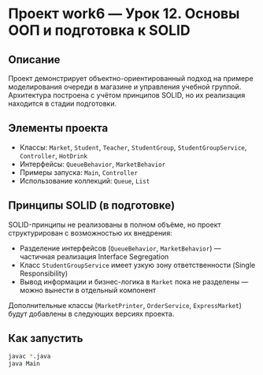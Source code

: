 # Проект work6 — Урок 12. Основы ООП и подготовка к SOLID

## Описание

Проект демонстрирует объектно-ориентированный подход на примере моделирования очереди в магазине и управления учебной группой. Архитектура построена с учётом принципов SOLID, но их реализация находится в стадии подготовки.

## Элементы проекта

- Классы: `Market`, `Student`, `Teacher`, `StudentGroup`, `StudentGroupService`, `Controller`, `HotDrink`
- Интерфейсы: `QueueBehavior`, `MarketBehavior`
- Примеры запуска: `Main`, `Controller`
- Использование коллекций: `Queue`, `List`

## Принципы SOLID (в подготовке)

SOLID-принципы не реализованы в полном объёме, но проект структурирован с возможностью их внедрения:

- Разделение интерфейсов (`QueueBehavior`, `MarketBehavior`) — частичная реализация Interface Segregation
- Класс `StudentGroupService` имеет узкую зону ответственности (Single Responsibility)
- Вывод информации и бизнес-логика в `Market` пока не разделены — можно вынести в отдельный компонент

Дополнительные классы (`MarketPrinter`, `OrderService`, `ExpressMarket`) будут добавлены в следующих версиях проекта.

## Как запустить

```bash
javac *.java
java Main
